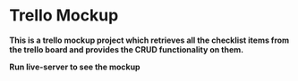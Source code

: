 # Trello Mockup #
**This is a trello mockup project which retrieves all the checklist items from the trello board and provides the CRUD functionality on them.**  

**Run live-server to see the mockup**